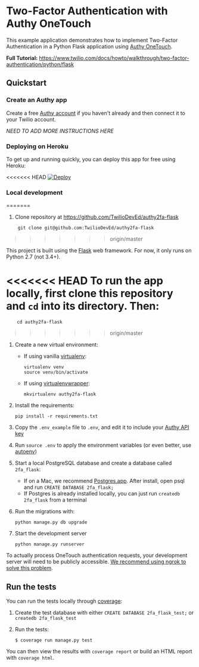 # Two-Factor Authentication with Authy OneTouch

This example application demonstrates how to implement Two-Factor Authentication
in a Python Flask application using [Authy OneTouch](https://www.authy.com/developers/).

**Full Tutorial:** https://www.twilio.com/docs/howto/walkthrough/two-factor-authentication/python/flask

## Quickstart

### Create an Authy app

Create a free [Authy account](https://www.authy.com/developers/) if you haven't
already and then connect it to your Twilio account.

*NEED TO ADD MORE INSTRUCTIONS HERE*

### Deploying on Heroku

To get up and running quickly, you can deploy this app for free using Heroku:

<<<<<<< HEAD
[![Deploy](https://www.herokucdn.com/deploy/button.png)](https://heroku.com/deploy?template=https://github.com/TwilioDevEd/authy2fa-flask)

### Local development
=======
1. Clone repository at https://github.com/TwilioDevEd/authy2fa-flask

        git clone git@github.com:TwilioDevEd/authy2fa-flask
>>>>>>> origin/master

This project is built using the [Flask](http://flask.pocoo.org/) web framework.
For now, it only runs on Python 2.7 (not 3.4+).

<<<<<<< HEAD
To run the app locally, first clone this repository and `cd` into its directory. Then:
=======
        cd authy2fa-flask
>>>>>>> origin/master

1. Create a new virtual environment:
    - If using vanilla [virtualenv](https://virtualenv.pypa.io/en/latest/):

        ```
        virtualenv venv
        source venv/bin/activate
        ```

    - If using [virtualenvwrapper](https://virtualenvwrapper.readthedocs.org/en/latest/):

        ```
        mkvirtualenv authy2fa-flask
        ```

1. Install the requirements:

    ```
    pip install -r requirements.txt
    ```

1. Copy the `.env_example` file to `.env`, and edit it to include your [Authy API key](https://dashboard.authy.com)

1. Run `source .env` to apply the environment variables (or even better, use [autoenv](https://github.com/kennethreitz/autoenv))

1. Start a local PostgreSQL database and create a database called `2fa_flask`:
    - If on a Mac, we recommend [Postgres.app](http://postgresapp.com/). After install, open psql and run `CREATE DATABASE 2fa_flask;`
    - If Postgres is already installed locally, you can just run `createdb 2fa_flask` from a terminal

1. Run the migrations with:

    ```
    python manage.py db upgrade
    ```

1. Start the development server

    ```
    python manage.py runserver
    ```

To actually process OneTouch authentication requests, your development server will need to be publicly accessible. [We recommend using ngrok to solve this problem](https://www.twilio.com/blog/2015/09/6-awesome-reasons-to-use-ngrok-when-testing-webhooks.html).

## Run the tests

You can run the tests locally through [coverage](http://coverage.readthedocs.org/):

1. Create the test database with either `CREATE DATABASE 2fa_flask_test;` or `createdb 2fa_flask_test`

1. Run the tests:

    ```
    $ coverage run manage.py test
    ```

You can then view the results with `coverage report` or build an HTML report with `coverage html`.
